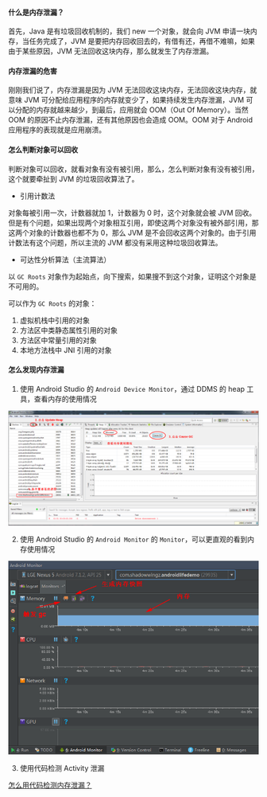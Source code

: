 #### 什么是内存泄漏？

首先，Java 是有垃圾回收机制的，我们 new 一个对象，就会向 JVM 申请一块内存，当任务完成了，JVM 是要把内存回收回去的，有借有还，再借不难嘛，如果由于某些原因，JVM 无法回收这块内存，那么就发生了内存泄漏。

#### 内存泄漏的危害

刚刚我们说了，内存泄漏是因为 JVM 无法回收这块内存，无法回收这块内存，就意味 JVM 可分配给应用程序的内存就变少了，如果持续发生内存泄漏，JVM 可以分配的内存就越来越少，到最后，应用就会 OOM（Out Of Memory）。当然 OOM 的原因不止内存泄漏，还有其他原因也会造成 OOM。OOM 对于 Android 应用程序的表现就是应用崩溃。

#### 怎么判断对象可以回收

判断对象可以回收，就看对象有没有被引用，那么，怎么判断对象有没有被引用，这个就要牵扯到 JVM 的垃圾回收算法了。

- 引用计数法

对象每被引用一次，计数器就加 1，计数器为 0 时，这个对象就会被 JVM 回收。但是有个问题，如果出现两个对象相互引用，即使这两个对象没有被外部引用，那这两个对象的计数器也都不为 0，那么 JVM 是不会回收这两个对象的。由于引用计数法有这个问题，所以主流的 JVM 都没有采用这种垃圾回收算法。

- 可达性分析算法（主流算法）

以 `GC Roots` 对象作为起始点，向下搜索，如果搜不到这个对象，证明这个对象是不可用的。

可以作为 `GC Roots` 的对象：

1. 虚拟机栈中引用的对象
2. 方法区中类静态属性引用的对象
3. 方法区中常量引用的对象
4. 本地方法栈中 JNI 引用的对象

#### 怎么发现内存泄漏 ####

1. 使用 Android Studio 的 `Android Device Monitor`，通过 DDMS 的 heap 工具，查看内存的使用情况

![](art/1.png)

2. 使用 Android Studio 的 `Android Monitor` 的 `Monitor`，可以更直观的看到内存使用情况

![](art/2.png)

3. 使用代码检测 Activity 泄漏

[怎么用代码检测内存泄漏？](https://github.com/shadowwingz/AndroidLife/blob/master/article/handler_memory_leak/handler_memory_leak.md#%E6%80%8E%E4%B9%88%E7%94%A8%E4%BB%A3%E7%A0%81%E6%A3%80%E6%B5%8B%E5%86%85%E5%AD%98%E6%B3%84%E6%BC%8F)

